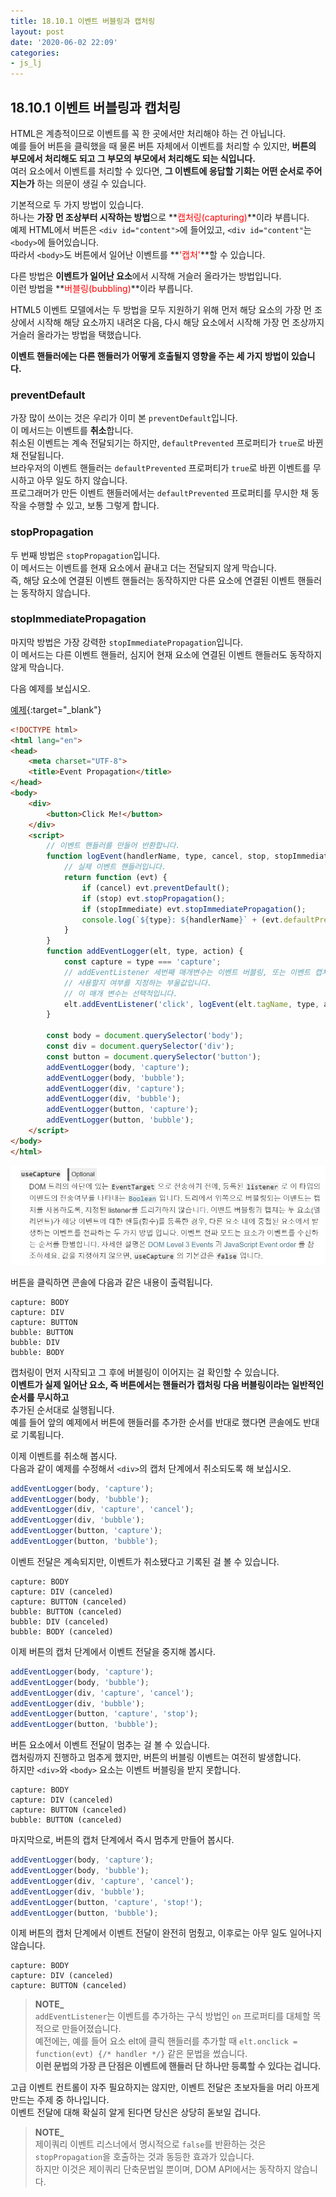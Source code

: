 ```yaml
---
title: 18.10.1 이벤트 버블링과 캡처링
layout: post
date: '2020-06-02 22:09'
categories:
- js_lj
---
```


## 18.10.1 이벤트 버블링과 캡처링

HTML은 계층적이므로 이벤트를 꼭 한 곳에서만 처리해야 하는 건 아닙니다.  
예를 들어 버튼을 클릭했을 때 물론 버튼 자체에서 이벤트를 처리할 수 있지만, **버튼의 부모에서 처리해도 
되고 그 부모의 부모에서 처리해도 되는 식입니다.**  
여러 요소에서 이벤트를 처리할 수 있다면, **그 이벤트에 응답할 기회는 어떤 순서로 주어지는가** 하는 
의문이 생길 수 있습니다.

기본적으로 두 가지 방법이 있습니다.  
하나는 **가장 먼 조상부터 시작하는 방법**으로 **<span style="color:red">캡처링(capturing)</span>**이라 부릅니다.  
예제 HTML에서 버튼은 `<div id="content">`에 들어있고, `<div id="content"`는 `<body>`에 들어있습니다.  
따라서 `<body>`도 버튼에서 일어난 이벤트를 **<span style="color:red">'캡처'</span>**할 수 있습니다.

다른 방법은 **이벤트가 일어난 요소**에서 시작해 거슬러 올라가는 방법입니다.  
이런 방법을 **<span style="color:red">버블링(bubbling)</span>**이라 부릅니다.  

HTML5 이벤트 모델에서는 두 방법을 모두 지원하기 위해 먼저 해당 요소의 가장 먼 조상에서 시작해 
해당 요소까지 내려온 다음, 다시 해당 요소에서 시작해 가장 먼 조상까지 거슬러 올라가는 방법을 
택했습니다.

**이벤트 핸들러에는 다른 핸들러가 어떻게 호출될지 영향을 주는 세 가지 방법이 있습니다.**

### preventDefault
  
가장 많이 쓰이는 것은 우리가 이미 본 `preventDefault`입니다.  
이 메서드는 이벤트를 **취소**합니다.  
취소된 이벤트는 계속 전달되기는 하지만, `defaultPrevented` 프로퍼티가 `true`로 바뀐 채 전달됩니다.  
브라우저의 이벤트 핸들러는 `defaultPrevented` 프로퍼티가 `true`로 바뀐 이벤트를 무시하고 아무 일도 
하지 않습니다.  
프로그래머가 만든 이벤트 핸들러에서는 `defaultPrevented` 프로퍼티를 무시한 채 동작을 수행할 수 있고, 
보통 그렇게 합니다.

### stopPropagation

두 번째 방법은 `stopPropagation`입니다.  
이 메서드는 이벤트를 현재 요소에서 끝내고 더는 전달되지 않게 막습니다.  
즉, 해당 요소에 연결된 이벤트 핸들러는 동작하지만 다른 요소에 연결된 이벤트 핸들러는 동작하지 
않습니다.  

### stopImmediatePropagation

마지막 방법은 가장 강력한 `stopImmediatePropagation`입니다.  
이 메서드는 다른 이벤트 핸들러, 심지어 현재 요소에 연결된 이벤트 핸들러도 동작하지 않게 막습니다.

다음 예제를 보십시오.

[예제](/static/img/script/event.html){:target="_blank"}

```html
<!DOCTYPE html>
<html lang="en">
<head>
    <meta charset="UTF-8">
    <title>Event Propagation</title>
</head>
<body>
    <div>
        <button>Click Me!</button>
    </div>
    <script>
        // 이벤트 핸들러를 만들어 반환합니다.
        function logEvent(handlerName, type, cancel, stop, stopImmediate) {
            // 실제 이벤트 핸들러입니다.
            return function (evt) {
                if (cancel) evt.preventDefault();
                if (stop) evt.stopPropagation();
                if (stopImmediate) evt.stopImmediatePropagation();
                console.log(`${type}: ${handlerName}` + (evt.defaultPrevented ? '(canceled)' : ''))
            }
        }
        function addEventLogger(elt, type, action) {
            const capture = type === 'capture';
            // addEventListener 세번째 매개변수는 이벤트 버블링, 또는 이벤트 캡처링을 
            // 사용할지 여부를 지정하는 부울값입니다.
            // 이 매개 변수는 선택적입니다.
            elt.addEventListener('click', logEvent(elt.tagName, type, action==='cancel', action==='stop', action==='stop!'), capture)
        }

        const body = document.querySelector('body');
        const div = document.querySelector('div');
        const button = document.querySelector('button');
        addEventLogger(body, 'capture');
        addEventLogger(body, 'bubble');
        addEventLogger(div, 'capture');
        addEventLogger(div, 'bubble');
        addEventLogger(button, 'capture');
        addEventLogger(button, 'bubble');
    </script>
</body>
</html>
```

![](/static/img/learningjs/image193.jpg)

버튼을 클릭하면 콘솔에 다음과 같은 내용이 출력됩니다.

```console
capture: BODY
capture: DIV
capture: BUTTON
bubble: BUTTON
bubble: DIV
bubble: BODY
```

캡처링이 먼저 시작되고 그 후에 버블링이 이어지는 걸 확인할 수 있습니다.  
**이벤트가 실제 일어난 요소, 즉 버튼에서는 핸들러가 캡처링 다음 버블링이라는 일반적인 순서를 무시하고**  
추가된 순서대로 실행됩니다.  
예를 들어 앞의 예제에서 버튼에 핸들러를 추가한 순서를 반대로 했다면 콘솔에도 반대로 기록됩니다.

이제 이벤트를 취소해 봅시다.  
다음과 같이 예제를 수정해서 `<div>`의 캡처 단계에서 취소되도록 해 보십시오.

```javascript
addEventLogger(body, 'capture');
addEventLogger(body, 'bubble');
addEventLogger(div, 'capture', 'cancel');
addEventLogger(div, 'bubble');
addEventLogger(button, 'capture');
addEventLogger(button, 'bubble');
```

이벤트 전달은 계속되지만, 이벤트가 취소됐다고 기록된 걸 볼 수 있습니다.

```console
capture: BODY
capture: DIV (canceled)
capture: BUTTON (canceled)
bubble: BUTTON (canceled)
bubble: DIV (canceled)
bubble: BODY (canceled)
```

이제 버튼의 캡처 단계에서 이벤트 전달을 중지해 봅시다.

```javascript
addEventLogger(body, 'capture');
addEventLogger(body, 'bubble');
addEventLogger(div, 'capture', 'cancel');
addEventLogger(div, 'bubble');
addEventLogger(button, 'capture', 'stop');
addEventLogger(button, 'bubble');
```

버튼 요소에서 이벤트 전달이 멈추는 걸 볼 수 있습니다.  
캡처링까지 진행하고 멈추게 했지만, 버튼의 버블링 이벤트는 여전히 발생합니다.  
하지만 `<div>`와 `<body>` 요소는 이벤트 버블링을 받지 못합니다.

```console
capture: BODY
capture: DIV (canceled)
capture: BUTTON (canceled)
bubble: BUTTON (canceled)
```

마지막으로, 버튼의 캡처 단계에서 즉시 멈추게 만들어 봅시다.

```javascript
addEventLogger(body, 'capture');
addEventLogger(body, 'bubble');
addEventLogger(div, 'capture', 'cancel');
addEventLogger(div, 'bubble');
addEventLogger(button, 'capture', 'stop!');
addEventLogger(button, 'bubble');
```

이제 버튼의 캡처 단계에서 이벤트 전달이 완전히 멈췄고, 이후로는 아무 일도 일어나지 않습니다.

```console
capture: BODY
capture: DIV (canceled)
capture: BUTTON (canceled)
```

>**NOTE_**  
>`addEventListener`는 이벤트를 추가하는 구식 방법인 `on` 프로퍼티를 대체할 목적으로 만들어졌습니다.  
>예전에는, 예를 들어 요소 elt에 클릭 핸들러를 추가할 때 `elt.onclick = function(evt) {/* handler */}` 같은 
>문법을 썼습니다.  
>**이런 문법의 가장 큰 단점은 이벤트에 핸들러 단 하나만 등록할 수 있다는 겁니다.**

고급 이벤트 컨트롤이 자주 필요하지는 않지만, 이벤트 전달은 초보자들을 머리 아프게 만드는 주제 중 하나입니다.  
이벤트 전달에 대해 확실히 알게 된다면 당신은 상당히 돋보일 겁니다.

>**NOTE_**  
>제이쿼리 이벤트 리스너에서 명시적으로 `false`를 반환하는 것은 `stopPropagation`을 호출하는 것과 동등한 
>효과가 있습니다.  
>하지만 이것은 제이쿼리 단축문법일 뿐이며, DOM API에서는 동작하지 않습니다.






